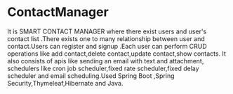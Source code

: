 # ContactManager
It is SMART CONTACT MANAGER where there exist users and user's contact list .There exists one to many relationship between user and contact.Users can register and signup .Each user can perform  CRUD operations like add contact,delete contact,update contact,show contacts. It also consists of apis like sending an email with text and attachment, schedulers like cron job scheduler,fixed rate scheduler,fixed delay scheduler and email scheduling.Used Spring Boot ,Spring Security,Thymeleaf,Hibernate and Java.
